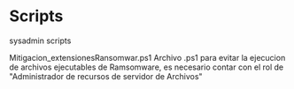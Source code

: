 # Scripts
sysadmin scripts 

Mitigacion_extensionesRansomwar.ps1
Archivo .ps1 para evitar la ejecucion de archivos ejecutables de Ramsomware, es necesario contar con el rol de "Administrador de recursos de servidor de Archivos"
